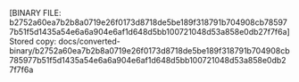 [BINARY FILE: b2752a60ea7b2b8a0719e26f0173d8718de5be189f318791b704908cb785977b51f5d1435a54e6a6a904e6af1d648d5bb100721048d53a858e0db27f7f6a]
Stored copy: docs/converted-binary/b2752a60ea7b2b8a0719e26f0173d8718de5be189f318791b704908cb785977b51f5d1435a54e6a6a904e6af1d648d5bb100721048d53a858e0db27f7f6a
